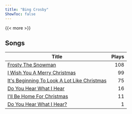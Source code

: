 ```yaml
---
title: "Bing Crosby"
ShowToc: false
---
```


{{< more >}}

## Songs
Title | Plays 
----- | -----: 
[Frosty The Snowman](/songs/frosty-the-snowman) | 108
[I Wish You A Merry Christmas](/songs/i-wish-you-a-merry-christmas) | 99
[It's Beginning To Look A Lot Like Christmas](/songs/its-beginning-to-look-a-lot-like-christmas) | 75
[Do You Hear What I Hear](/songs/do-you-hear-what-i-hear) | 16
[I'll Be Home For Christmas](/songs/ill-be-home-for-christmas) | 11
[Do You Hear What I Hear?](/songs/do-you-hear-what-i-hear) | 1

